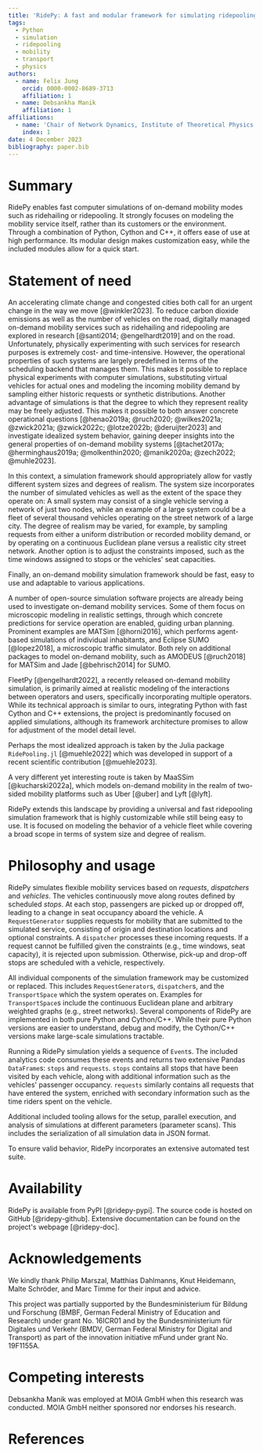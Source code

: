 ```yaml
---
title: 'RidePy: A fast and modular framework for simulating ridepooling systems'
tags:
  - Python
  - simulation
  - ridepooling
  - mobility
  - transport
  - physics
authors:
  - name: Felix Jung
    orcid: 0000-0002-8689-3713
    affiliation: 1
  - name: Debsankha Manik
    affiliation: 1
affiliations:
  - name: 'Chair of Network Dynamics, Institute of Theoretical Physics and Center for Advancing Electronics Dresden (cfaed), TUD Dresden University of Technology, 01062 Dresden, Germany'
    index: 1
date: 4 December 2023
bibliography: paper.bib
---
```


# Summary

RidePy enables fast computer simulations of on-demand mobility modes such as ridehailing or ridepooling. It strongly focuses on modeling the mobility service itself, rather than its customers or the environment. Through a combination of Python, Cython and C++, it offers ease of use at high performance. Its modular design makes customization easy, while the included modules allow for a quick start.

# Statement of need

An accelerating climate change and congested cities both call for an urgent change in the way we move [@winkler2023]. To reduce carbon dioxide emissions as well as the number of vehicles on the road, digitally managed on-demand mobility services such as ridehailing and ridepooling are explored in research [@santi2014; @engelhardt2019] and on the road. Unfortunately, physically experimenting with such services for research purposes is extremely cost- and time-intensive. However, the operational properties of such systems are largely predefined in terms of the scheduling backend that manages them. This makes it possible to replace physical experiments with computer simulations, substituting virtual vehicles for actual ones and modeling the incoming mobility demand by sampling either historic requests or synthetic distributions. Another advantage of simulations is that the degree to which they represent reality may be freely adjusted. This makes it possible to both answer concrete operational questions [@henao2019a; @ruch2020; @wilkes2021a; @zwick2021a; @zwick2022c; @lotze2022b; @deruijter2023] and investigate idealized system behavior, gaining deeper insights into the general properties of on-demand mobility systems [@tachet2017a; @herminghaus2019a; @molkenthin2020; @manik2020a; @zech2022; @muhle2023].

In this context, a simulation framework should appropriately allow for vastly different system sizes and degrees of realism. The system size incorporates the number of simulated vehicles as well as the extent of the space they operate on: A small system may consist of a single vehicle serving a network of just two nodes, while an example of a large system could be a fleet of several thousand vehicles operating on the street network of a large city. The degree of realism may be varied, for example, by sampling requests from either a uniform distribution or recorded mobility demand, or by operating on a continuous Euclidean plane versus a realistic city street network. 
Another option is to adjust the constraints imposed, such as the time windows assigned to stops or the vehicles' seat capacities. 

Finally, an on-demand mobility simulation framework should be fast, easy to use and adaptable to various applications.

A number of open-source simulation software projects are already being used to investigate on-demand mobility services. Some of them focus on microscopic modeling in realistic settings, through which concrete predictions for service operation are enabled, guiding urban planning. Prominent examples are MATSim [@horni2016], which performs agent-based simulations of individual inhabitants, and Eclipse SUMO [@lopez2018], a microscopic traffic simulator. Both rely on additional packages to model on-demand mobility, such as AMODEUS [@ruch2018] for MATSim and Jade [@behrisch2014] for SUMO.

FleetPy [@engelhardt2022], a recently released on-demand mobility simulation, is primarily aimed at realistic modeling of the interactions between operators and users, specifically incorporating multiple operators. While its technical approach is similar to ours, integrating Python with fast Cython and C++ extensions, the project is predominantly focused on applied simulations, although its framework architecture promises to allow for adjustment of the model detail level.

Perhaps the most idealized approach is taken by the Julia package `RidePooling.jl` [@muehle2022] which was developed in support of a recent scientific contribution [@muehle2023].

A very different yet interesting route is taken by MaaSSim [@kucharski2022a], which models on-demand mobility in the realm of two-sided mobility platforms such as Uber [@uber] and Lyft [@lyft].

RidePy extends this landscape by providing a universal and fast ridepooling simulation framework that is highly customizable while still being easy to use. It is focused on modeling the behavior of a vehicle fleet while covering a broad scope in terms of system size and degree of realism.

# Philosophy and usage

RidePy simulates flexible mobility services based on *requests*, *dispatchers* and *vehicles*. The vehicles continuously move along routes defined by scheduled *stops*. At each stop, passengers are picked up or dropped off, leading to a change in seat occupancy aboard the vehicle. A `RequestGenerator` supplies requests for mobility that are submitted to the simulated service, consisting of origin and destination locations and optional constraints. A `dispatcher` processes these incoming requests. If a request cannot be fulfilled given the constraints (e.g., time windows, seat capacity), it is rejected upon submission. Otherwise, pick-up and drop-off stops are scheduled with a vehicle, respectively.

All individual components of the simulation framework may be customized or replaced. This includes `RequestGenerator`s, `dispatcher`s, and the `TransportSpace` which the system operates on. Examples for `TransportSpace`s include the continuous Euclidean plane and arbitrary weighted graphs (e.g., street networks). Several components of RidePy are implemented in both pure Python and Cython/C++. While their pure Python versions are easier to understand, debug and modify, the Cython/C++ versions make large-scale simulations tractable.

Running a RidePy simulation yields a sequence of `Event`s. The included analytics code consumes these events and returns two extensive Pandas `DataFrame`s: `stops` and `requests`. `stops` contains all stops that have been visited by each vehicle, along with additional information such as the vehicles' passenger occupancy. `requests` similarly contains all requests that have entered the system, enriched with secondary information such as the time riders spent on the vehicle.

Additional included tooling allows for the setup, parallel execution, and analysis of simulations at different parameters (parameter scans). This includes the serialization of all simulation data in JSON format.

To ensure valid behavior, RidePy incorporates an extensive automated test suite.

# Availability

RidePy is available from PyPI [@ridepy-pypi]. The source code is hosted on GitHub [@ridepy-github]. Extensive documentation can be found on the project's webpage [@ridepy-doc].

# Acknowledgements

We kindly thank Philip Marszal, Matthias Dahlmanns, Knut Heidemann, Malte Schröder, and Marc Timme for their input and advice.

This project was partially supported by the Bundesministerium für Bildung und Forschung (BMBF, German Federal Ministry of Education and Research) under grant No. 16ICR01 and by the Bundesministerium für Digitales und Verkehr (BMDV, German Federal Ministry for Digital and Transport) as part of the innovation initiative mFund under grant No. 19F1155A.

# Competing interests

Debsankha Manik was employed at MOIA GmbH when this research was conducted. MOIA GmbH neither sponsored nor endorses his research.

# References
